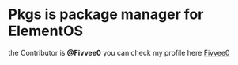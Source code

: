 # Pkgs is package manager for ElementOS

the Contributor is **@Fivvee0** you can check my profile here [Fivvee0](https://github.com/Fivvee0)
